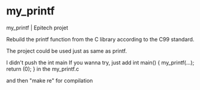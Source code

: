 # my_printf
my_printf | Epitech projet

Rebuild the printf function from the C library according to the C99 standard. 

The project could be used just as same as printf.

I didn't push the int main
If you wanna try, just add 
int main()
{
  my_printf(...);
  return (0);
}
in the my_printf.c

and then "make re" for compilation
